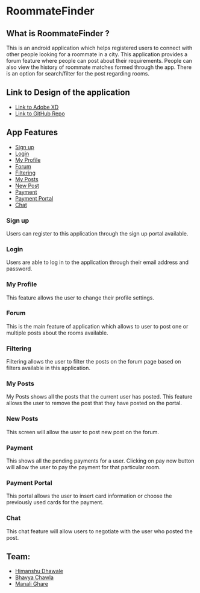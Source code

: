 # RoommateFinder

## What is RoommateFinder ?
This is an android application which helps registered users to connect with other people looking for a roommate in a city. This application provides a forum feature where people can post about their requirements. People can also view the history of roommate matches formed through the app. There is an option for search/filter for the post regarding rooms.

## Link to Design of the application 
* [Link to Adobe XD](https://xd.adobe.com/spec/d3b2e53b-ba6d-49c6-4ba1-9b7d86000384-a583/)
* [Link to GitHub Repo](https://github.com/himanshudhawale/RoommateFinder-Design.git)

## App Features
* [Sign up](#Sign-up)
* [Login](#Login)
* [My Profile](#My-Profile)
* [Forum](#Forum)
* [Filtering](#Filtering)
* [My Posts](#My-Posts)
* [New Post](#New-Post)
* [Payment](#Payment)
* [Payment Portal](#Payment-Portal)
* [Chat](#Chat)



### Sign up
Users can register to this application through the sign up portal available. 

### Login
Users are able to log in to the application through their email address and password.

### My Profile
This feature allows the user to change their profile settings. 

### Forum
This is the main feature of application which allows to user to post one or multiple posts about the rooms available. 

### Filtering 
Filtering allows the user to filter the posts on the forum page based on filters available in this application. 

### My Posts
My Posts shows all the posts that the current user has posted. This feature allows the user to remove the post that they have posted on the portal. 

### New Posts
This screen will allow the user to post new post on the forum. 

### Payment
This shows all the pending payments for a user. Clicking on pay now button will allow the user to pay the payment for that particular room. 

### Payment Portal
This portal allows the user to insert card information or choose the previously used cards for the payment. 

### Chat
This chat feature will allow users to negotiate with the user who posted the post. 

## Team: 
* [Himanshu Dhawale](https://github.com/himanshudhawale)
* [Bhavya Chawla](https://github.com/bhavya2711)
* [Manali Ghare](https://github.com/manalighare19)



